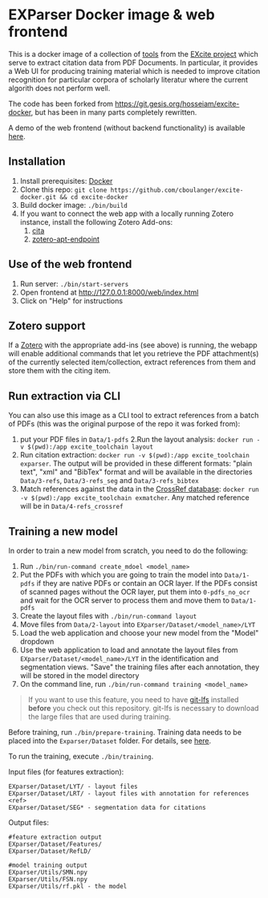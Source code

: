 # EXParser Docker image & web frontend

This is a docker image of a collection of [tools](https://excite.informatik.uni-stuttgart.de/#software) 
from the [EXcite project](https://excite.informatik.uni-stuttgart.de/)
which serve to extract citation data from PDF Documents. In particular, it provides a Web UI 
for producing training material which is needed to improve citation recognition for
particular corpora of scholarly literatur where the current algorith does not perform well.

The code has been forked from https://git.gesis.org/hosseiam/excite-docker, but has been
in many parts completely rewritten. 

A demo of the web frontend (without backend functionality) is available 
[here](https://cboulanger.github.io/excite-docker/web/index.html).

## Installation

1. Install prerequisites: [Docker](https://docs.docker.com/install)
2. Clone this repo: `git clone https://github.com/cboulanger/excite-docker.git && cd excite-docker`
3. Build docker image: `./bin/build`
5. If you want to connect the web app with a locally running Zotero instance, install the following Zotero Add-ons:
   1. [cita](https://github.com/diegodlh/zotero-cita/raw/bc59a5f86285b74e6c23d75f557295ea492da1ae/cita.xpi)
   2. [zotero-apt-endpoint](https://github.com/Dominic-DallOsto/zotero-api-endpoint/releases/tag/builds/latest)

## Use of the web frontend

1. Run server: `./bin/start-servers`
2. Open frontend at http://127.0.0.1:8000/web/index.html
3. Click on "Help" for instructions

## Zotero support

If a [Zotero](https://zotero.org) with the appropriate add-ins (see above) is running, the webapp will enable
additional commands that let you retrieve the PDF attachment(s) of the currently selected item/collection,
extract references from them and store them with the citing item. 

## Run extraction via CLI

You can also use this image as a CLI tool to extract references from a batch of PDFs (this was the original 
purpose of the repo it was forked from):

1. put your PDF files in `Data/1-pdfs`
2.Run the layout analysis: `docker run -v $(pwd):/app excite_toolchain layout`
2. Run citation extraction: `docker run -v $(pwd):/app excite_toolchain exparser`. 
The output will be provided in these different formats: "plain text", "xml" and
"BibTex" format and will be available in the directories `Data/3-refs`, `Data/3-refs_seg` 
and `Data/3-refs_bibtex`
3. Match references against the data in the [CrossRef database](https://www.crossref.org/): 
`docker run -v $(pwd):/app excite_toolchain exmatcher`. Any matched reference will be in 
`Data/4-refs_crossref`

## Training a new model

In order to train a new model from scratch, you need to do the following:

1) Run `./bin/run-command create_mdoel <model_name>`
2) Put the PDFs with which you are going to train the model into `Data/1-pdfs` if they are native PDFs or contain an 
OCR layer. If the PDFs consist of scanned pages without the OCR layer, put them into `0-pdfs_no_ocr` and wait for the
OCR server to process them and move them to `Data/1-pdfs`
3) Create the layout files with `./bin/run-command layout`
4) Move files from `Data/2-layout` into `EXparser/Dataset/<model_name>/LYT`
5) Load the web application and choose your new model from the "Model" dropdown
6) Use the web application to load and annotate the layout files from `EXparser/Dataset/<model_name>/LYT`  in the
identification and segmentation views. "Save" the training files after each annotation, they will be stored in the model
directory
7) On the command line, run `./bin/run-command training <model_name>`


> If you want to use this feature, you need to have
[git-lfs](https://www.atlassian.com/git/tutorials/git-lfs) installed **before** you
check out this repository. git-lfs is necessary to download the large files that
are used during training.

Before training, run `./bin/prepare-training`. Training data needs to be placed into 
the `Exparser/Dataset` folder. For details, see [here](./EXparser/Dataset/README.md).

To run the training, execute `./bin/training`.

Input files (for features extraction):
```
EXparser/Dataset/LYT/ - layout files
EXparser/Dataset/LRT/ - layout files with annotation for references <ref>
EXparser/Dataset/SEG* - segmentation data for citations 
```

Output files:
```text
#feature extraction output
EXparser/Dataset/Features/
EXparser/Dataset/RefLD/

#model training output
EXparser/Utils/SMN.npy
EXparser/Utils/FSN.npy
EXparser/Utils/rf.pkl - the model
```

